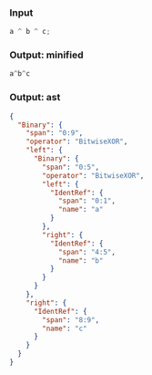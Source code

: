 ### Input
```js parse:expr
a ^ b ^ c;
```

### Output: minified
```js
a^b^c
```

### Output: ast
```json
{
  "Binary": {
    "span": "0:9",
    "operator": "BitwiseXOR",
    "left": {
      "Binary": {
        "span": "0:5",
        "operator": "BitwiseXOR",
        "left": {
          "IdentRef": {
            "span": "0:1",
            "name": "a"
          }
        },
        "right": {
          "IdentRef": {
            "span": "4:5",
            "name": "b"
          }
        }
      }
    },
    "right": {
      "IdentRef": {
        "span": "8:9",
        "name": "c"
      }
    }
  }
}
```

